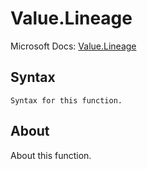 ---
---

# Value.Lineage

Microsoft Docs: [Value.Lineage](https://docs.microsoft.com/en-us/powerquery-m/value-lineage)

## Syntax

```powerquery-m
Syntax for this function.
```

## About

About this function.

